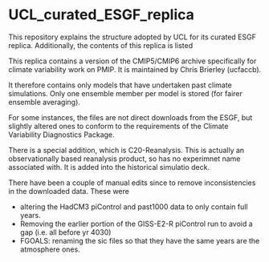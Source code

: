 # UCL_curated_ESGF_replica
This repository explains the structure adopted by UCL for its curated ESGF replica. Additionally, the contents of this replica is listed

This replica contains a version of the CMIP5/CMIP6 archive specifically for climate variability work on PMIP. It is maintained by Chris Brierley (ucfaccb).

It therefore contains only models that have undertaken past climate simulations.
Only one ensemble member per model is stored (for fairer ensemble averaging).

For some instances, the files are not direct downloads from the ESGF, but slightly altered ones to conform to the requirements of the Climate Variability Diagnostics Package.

There is a special addition, which is C20-Reanalysis. This is actually an observationally based reanalysis product, so has no experimnet name associated with. It is added into the historical simulatio deck.

There have been a couple of manual edits since to remove inconsistencies in the downloaded data. These were
  - altering the HadCM3 piControl and past1000 data to only contain full years.
  - Removing the earlier portion of the GISS-E2-R piControl run to avoid a gap (i.e. all before yr 4030)
  - FGOALS: renaming the sic files so that they have the same years are the atmosphere ones. 
